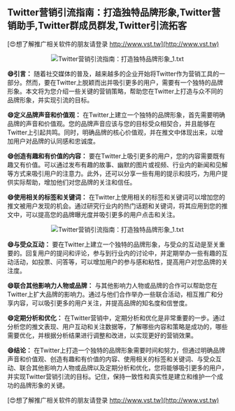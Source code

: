 ## **Twitter营销引流指南：打造独特品牌形象,Twitter营销助手,Twitter群成员群发,Twitter引流拓客**

[😍想了解推广相关软件的朋友请登录 http://www.vst.tw](http://www.vst.tw)

 <center><img src="https://vst.tw/MP4/tuiguang/png/1.png" alt="Twitter营销引流指南：打造独特品牌形象_1.txt"></center>

**😄引言：**
随着社交媒体的普及，越来越多的企业开始将Twitter作为营销工具的一部分。然而，要在Twitter上脱颖而出并吸引更多的用户，需要有一个独特的品牌形象。本文将为您介绍一些关键的营销策略，帮助您在Twitter上打造与众不同的品牌形象，并实现引流的目标。

**😄定义品牌声音和价值观：**
在Twitter上建立一个独特的品牌形象，首先需要明确品牌的声音和价值观。您的品牌声音应该与您的目标受众相契合，并且能够在Twitter上引起共鸣。同时，明确品牌的核心价值观，并在推文中体现出来，以增加用户对品牌的认同感和忠诚度。

**😄创造有趣和有价值的内容：**
要在Twitter上吸引更多的用户，您的内容需要既有趣又有价值。可以通过发布有趣的故事、幽默的图片或视频、行业内的新闻和见解等方式来吸引用户的注意力。此外，还可以分享一些有用的提示和技巧，为用户提供实际帮助，增加他们对您品牌的关注和信任。

**😄使用相关的标签和关键词：**
在Twitter上使用相关的标签和关键词可以增加您的推文被用户发现的机会。通过研究行业内的热门话题和关键词，将其应用到您的推文中，可以提高您的品牌曝光度并吸引更多的用户点击和关注。

 <center><img src="https://vst.tw/MP4/tuiguang/png/7.png" alt="Twitter营销引流指南：打造独特品牌形象_1.txt"></center>

**😄与受众互动：**
要在Twitter上建立一个独特的品牌形象，与受众的互动是至关重要的。回复用户的提问和评论，参与到行业内的讨论中，并定期举办一些有趣的互动活动，如投票、问答等，可以增加用户的参与感和粘性，提高用户对您品牌的关注度。

**😄联合其他影响力人物或品牌：**
与其他影响力人物或品牌的合作可以帮助您在Twitter上扩大品牌的影响力。通过与他们合作举办一些联合活动，相互推广和分享内容，可以吸引更多的用户关注，并提高品牌的知名度和信誉度。

**😄定期分析和优化：**
在Twitter营销中，定期分析和优化是非常重要的一步。通过分析您的推文表现、用户互动和关注数据等，了解哪些内容和策略是成功的，哪些需要优化，并根据分析结果进行调整和改进，以实现更好的营销效果。

**😄结论：**
在Twitter上打造一个独特的品牌形象需要时间和努力，但通过明确品牌声音和价值观、创造有趣和有价值的内容、使用相关的标签和关键词、与受众互动、联合其他影响力人物或品牌以及定期分析和优化，您将能够吸引更多的用户，并实现Twitter营销引流的目标。记住，保持一致性和真实性是建立和维护一个成功的品牌形象的关键。

[😍想了解推广相关软件的朋友请登录 http://www.vst.tw](http://www.vst.tw)



